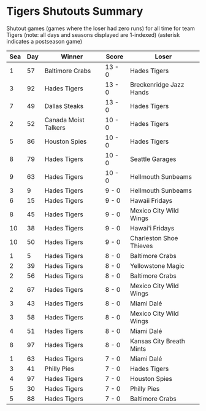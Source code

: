 # Tigers Shutouts Summary



Shutout games (games where the loser had zero runs) for all time for team Tigers (note: all days and seasons displayed are 1-indexed) (asterisk indicates a postseason game)


| Sea | Day | Winner | Score | Loser | 
| ------ |------ |------ |------ |------ |
| 1 | 57 | Baltimore Crabs | 13 - 0 | Hades Tigers | 
| 3 | 92 | Hades Tigers | 13 - 0 | Breckenridge Jazz Hands | 
| 7 | 49 | Dallas Steaks | 13 - 0 | Hades Tigers | 
| 2 | 52 | Canada Moist Talkers | 10 - 0 | Hades Tigers | 
| 5 | 86 | Houston Spies | 10 - 0 | Hades Tigers | 
| 8 | 79 | Hades Tigers | 10 - 0 | Seattle Garages | 
| 9 | 63 | Hades Tigers | 10 - 0 | Hellmouth Sunbeams | 
| 3 | 9 | Hades Tigers | 9 - 0 | Hellmouth Sunbeams | 
| 6 | 15 | Hades Tigers | 9 - 0 | Hawaii Fridays | 
| 8 | 45 | Hades Tigers | 9 - 0 | Mexico City Wild Wings | 
| 10 | 38 | Hades Tigers | 9 - 0 | Hawai'i Fridays | 
| 10 | 50 | Hades Tigers | 9 - 0 | Charleston Shoe Thieves | 
| 1 | 5 | Hades Tigers | 8 - 0 | Baltimore Crabs | 
| 2 | 39 | Hades Tigers | 8 - 0 | Yellowstone Magic | 
| 2 | 56 | Hades Tigers | 8 - 0 | Baltimore Crabs | 
| 2 | 67 | Hades Tigers | 8 - 0 | Mexico City Wild Wings | 
| 3 | 43 | Hades Tigers | 8 - 0 | Miami Dalé | 
| 3 | 58 | Hades Tigers | 8 - 0 | Mexico City Wild Wings | 
| 4 | 51 | Hades Tigers | 8 - 0 | Miami Dalé | 
| 8 | 97 | Hades Tigers | 8 - 0 | Kansas City Breath Mints | 
| 1 | 63 | Hades Tigers | 7 - 0 | Miami Dalé | 
| 3 | 41 | Philly Pies | 7 - 0 | Hades Tigers | 
| 4 | 97 | Hades Tigers | 7 - 0 | Houston Spies | 
| 5 | 30 | Hades Tigers | 7 - 0 | Philly Pies | 
| 5 | 88 | Hades Tigers | 7 - 0 | Baltimore Crabs | 


